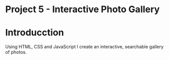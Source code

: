 Project 5 - Interactive Photo Gallery
=========

# Introducction
Using HTML, CSS and JavaScript I create an interactive, searchable gallery of photos.
